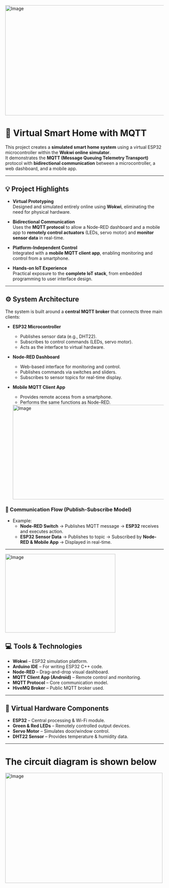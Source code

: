 <img width="750" height="350" align="center" alt="Image" src="https://github.com/user-attachments/assets/9a6cd590-4368-4e06-9685-4e7d2b400ef4" />


# 🏡 Virtual Smart Home with MQTT

This project creates a **simulated smart home system** using a virtual ESP32 microcontroller within the **Wokwi online simulator**.  
It demonstrates the **MQTT (Message Queuing Telemetry Transport)** protocol with **bidirectional communication** between a microcontroller, a web dashboard, and a mobile app.

---

## 💡 Project Highlights

- **Virtual Prototyping**  
  Designed and simulated entirely online using **Wokwi**, eliminating the need for physical hardware.

- **Bidirectional Communication**  
  Uses the **MQTT protocol** to allow a Node-RED dashboard and a mobile app to **remotely control actuators** (LEDs, servo motor) and **monitor sensor data** in real-time.

- **Platform-Independent Control**  
  Integrated with a **mobile MQTT client app**, enabling monitoring and control from a smartphone.

- **Hands-on IoT Experience**  
  Practical exposure to the **complete IoT stack**, from embedded programming to user interface design.

---

## ⚙️ System Architecture

The system is built around a **central MQTT broker** that connects three main clients:

- **ESP32 Microcontroller**
  - Publishes sensor data (e.g., DHT22).
  - Subscribes to control commands (LEDs, servo motor).
  - Acts as the interface to virtual hardware.

- **Node-RED Dashboard**
  - Web-based interface for monitoring and control.
  - Publishes commands via switches and sliders.
  - Subscribes to sensor topics for real-time display.

- **Mobile MQTT Client App**
  - Provides remote access from a smartphone.
  - Performs the same functions as Node-RED.
 
  <img width="850" height="300" alt="Image" src="https://github.com/user-attachments/assets/d63ce600-3c02-4cbe-a5cf-96f183179590" />

### 🔄 Communication Flow (Publish-Subscribe Model)

- Example:  
  - **Node-RED Switch** → Publishes MQTT message → **ESP32** receives and executes action.  
  - **ESP32 Sensor Data** → Publishes to topic → Subscribed by **Node-RED & Mobile App** → Displayed in real-time.

---

<img width="350" height="250" alt="Image" src="https://github.com/user-attachments/assets/5dd5b51f-55e4-4dad-bb2c-55499a3b5c80" />

## 💻 Tools & Technologies

- **Wokwi** – ESP32 simulation platform.  
- **Arduino IDE** – For writing ESP32 C++ code.  
- **Node-RED** – Drag-and-drop visual dashboard.  
- **MQTT Client App (Android)** – Remote control and monitoring.  
- **MQTT Protocol** – Core communication model.  
- **HiveMQ Broker** – Public MQTT broker used.

---

## 🔌 Virtual Hardware Components

- **ESP32** – Central processing & Wi-Fi module.  
- **Green & Red LEDs** – Remotely controlled output devices.  
- **Servo Motor** – Simulates door/window control.  
- **DHT22 Sensor** – Provides temperature & humidity data.  

---
# The circuit diagram is shown below

<img width="500" height="350" alt="Image" src="https://github.com/user-attachments/assets/61de8534-1aac-49ab-95b0-a61138ea0e24" />

